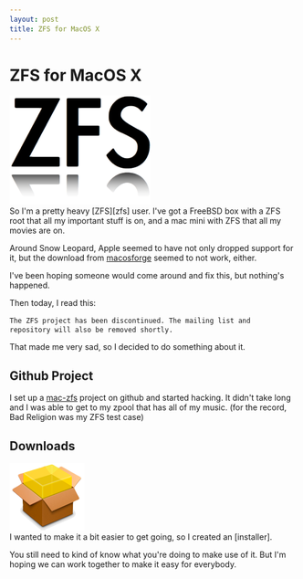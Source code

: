 ```yaml
---
layout: post
title: ZFS for MacOS X
---
```


# ZFS for MacOS X

<div>
  <img src="/images/zfs.png" alt="ZFS ROX" class="floatright"/>
</div>
So I'm a pretty heavy [ZFS][zfs] user.  I've got a FreeBSD box with a ZFS
root that all my important stuff is on, and a mac mini with ZFS that
all my movies are on.

Around Snow Leopard, Apple seemed to have not only dropped support for
it, but the download from [macosforge][mforge] seemed to not work,
either.

I've been hoping someone would come around and fix this, but nothing's
happened.

Then today, I read this:

    The ZFS project has been discontinued. The mailing list and
    repository will also be removed shortly.

That made me very sad, so I decided to do something about it.

## Github Project

I set up a [mac-zfs][mczfs] project on github and started hacking.  It
didn't take long and I was able to get to my zpool that has all of my
music.  (for the record, Bad Religion was my ZFS test case)

## Downloads

<div>
  <a href="http://cloud.github.com/downloads/dustin/mac-zfs/ZFS-119-SnowLeopard.pkg">
    <img src="/images/pkg.png" alt="Install Me" class="floatright"/>
  </a>
</div>
I wanted to make it a bit easier to get going, so I created an
[installer].

You still need to kind of know what you're doing to make use of it.
But I'm hoping we can work together to make it easy for everybody.

[zfs]: http://en.wikipedia.org/wiki/ZFS
[mforge]: http://macosforge.org/
[mczfs]: http://github.com/dustin/mac-zfs
[installer]: http://cloud.github.com/downloads/dustin/mac-zfs/ZFS-119-SnowLeopard.pkg
